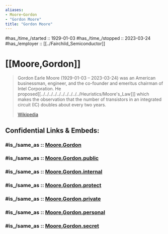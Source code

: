 ```yaml
---
aliases:
- Moore~Gordon
- "Gordon Moore"
title: "Gordon Moore"
---
```


#has_/time_/started :: 1929-01-03 
#has_/time_/stopped  :: 2023-03-24 
#has_/employer :: [[../Fairchild_Semiconductor]] 

# [[Moore,Gordon]]

> Gordon Earle Moore (1929-01-03 – 2023-03-24) 
> was an American businessman, engineer, 
> and the co-founder and emeritus chairman of Intel Corporation. 
> He proposed[[../../../../../../../../../../Heuristics/Moore's_Law]]] which makes the observation that 
> the number of transistors in an integrated circuit (IC) doubles about every two years.
>
> [Wikipedia](https://en.wikipedia.org/wiki/Gordon%20Moore)


## Confidential Links & Embeds: 

### #is_/same_as :: [Moore,Gordon](Moore,Gordon.md) 

### #is_/same_as :: [Moore,Gordon.public](/_public/Society/Economics/Business/Business-Entity/IT~Company/Semiconductor-Industry/Intel/Moore,Gordon.public.md) 

### #is_/same_as :: [Moore,Gordon.internal](/_internal/Society/Economics/Business/Business-Entity/IT~Company/Semiconductor-Industry/Intel/Moore,Gordon.internal.md) 

### #is_/same_as :: [Moore,Gordon.protect](/_protect/Society/Economics/Business/Business-Entity/IT~Company/Semiconductor-Industry/Intel/Moore,Gordon.protect.md) 

### #is_/same_as :: [Moore,Gordon.private](/_private/Society/Economics/Business/Business-Entity/IT~Company/Semiconductor-Industry/Intel/Moore,Gordon.private.md) 

### #is_/same_as :: [Moore,Gordon.personal](/_personal/Society/Economics/Business/Business-Entity/IT~Company/Semiconductor-Industry/Intel/Moore,Gordon.personal.md) 

### #is_/same_as :: [Moore,Gordon.secret](/_secret/Society/Economics/Business/Business-Entity/IT~Company/Semiconductor-Industry/Intel/Moore,Gordon.secret.md)

